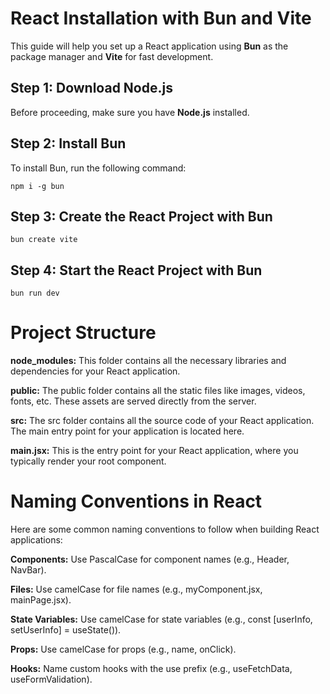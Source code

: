 
# React Installation with Bun and Vite

This guide will help you set up a React application using **Bun** as the package manager and **Vite** for fast development.

## Step 1: Download Node.js

Before proceeding, make sure you have **Node.js** installed.

## Step 2: Install Bun

To install Bun, run the following command:

```
npm i -g bun
```

## Step 3: Create the React Project with Bun

```
bun create vite
```

## Step 4: Start the React Project with Bun 

```
bun run dev
```


# Project Structure

**node_modules:**
This folder contains all the necessary libraries and dependencies for your React application.

**public:**
The public folder contains all the static files like images, videos, fonts, etc. These assets are served directly from the server.

**src:**
The src folder contains all the source code of your React application. The main entry point for your application is located here.

**main.jsx:** This is the entry point for your React application, where you typically render your root component.


# Naming Conventions in React

Here are some common naming conventions to follow when building React applications:

**Components:** Use PascalCase for component names (e.g., Header, NavBar).

**Files:** Use camelCase for file names (e.g., myComponent.jsx, mainPage.jsx).

**State Variables:** Use camelCase for state variables (e.g., const [userInfo, setUserInfo] = useState()).

**Props:** Use camelCase for props (e.g., name, onClick).

**Hooks:** Name custom hooks with the use prefix (e.g., useFetchData, useFormValidation).
